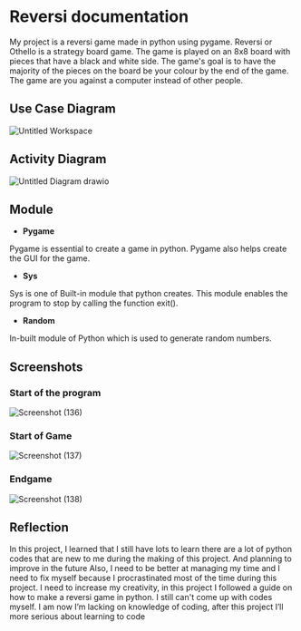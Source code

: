 # Reversi documentation
My project is a reversi game made in python using pygame. Reversi or Othello is a strategy board game. The game is played on an 8x8 board with pieces that have a black and white side. The game's goal is to have the majority of the pieces on the board be your colour by the end of the game. The game are you against a computer instead of other people.


## Use Case Diagram
![Untitled Workspace](https://user-images.githubusercontent.com/114067296/213990470-df29cc2a-b9a2-46d7-9907-bbef61d6c09d.jpg)

## Activity Diagram
![Untitled Diagram drawio](https://user-images.githubusercontent.com/114067296/213990479-e5e30793-61d6-40a4-97a4-4d88ceb8b43d.png)



## Module
- **Pygame**

Pygame is essential to create a game in python. Pygame also helps create the GUI for the game.

- **Sys**

Sys is one of Built-in module that python creates. This module enables the program to stop by calling the function exit().

- **Random**

In-built module of Python which is used to generate random numbers.
## Screenshots
### Start of the program
![Screenshot (136)](https://user-images.githubusercontent.com/114067296/213990060-57754dae-86e5-456d-beb2-0b47435d28c9.png)

### Start of Game
![Screenshot (137)](https://user-images.githubusercontent.com/114067296/213990240-90b5b084-c9c2-45e5-80cb-ca5180eab8fa.png)

### Endgame
![Screenshot (138)](https://user-images.githubusercontent.com/114067296/213990245-9b728d1a-b697-459d-ab3c-a308cc6fc99a.png)
## Reflection
In this project, I learned that I still have lots to learn there are a lot of python codes that are new to me during the making of this project. And planning to improve in the future
Also, I need to be better at managing my time and I need to fix myself because I procrastinated most of the time during this project.
I need to increase my creativity, in this project I followed a guide on how to make a reversi game in python.
I still can't come up with codes myself.
I am now I’m lacking on knowledge of coding, after this project I’ll more serious about learning to code 
